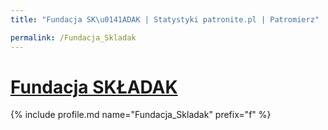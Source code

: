 ```yaml
---
title: "Fundacja SK\u0141ADAK | Statystyki patronite.pl | Patromierz"

permalink: /Fundacja_Skladak
---
```


# [Fundacja SKŁADAK](https://patronite.pl/Fundacja_Skladak)

{% include profile.md name="Fundacja_Skladak" prefix="f" %}
